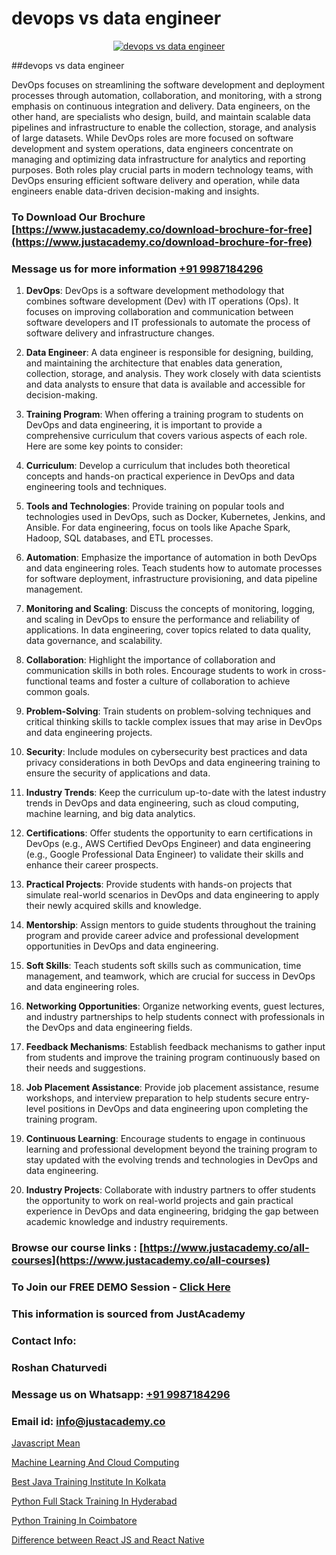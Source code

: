 # devops vs data engineer

<p align="center">
  <a href="https://justacademy.co/all-courses">
    <img src="https://i.ibb.co/FJQ9DDy/cloud-computing.webp" alt="devops vs data engineer">
  </a>
</p>
##devops vs data engineer

DevOps focuses on streamlining the software development and deployment processes through automation, collaboration, and monitoring, with a strong emphasis on continuous integration and delivery. Data engineers, on the other hand, are specialists who design, build, and maintain scalable data pipelines and infrastructure to enable the collection, storage, and analysis of large datasets. While DevOps roles are more focused on software development and system operations, data engineers concentrate on managing and optimizing data infrastructure for analytics and reporting purposes. Both roles play crucial parts in modern technology teams, with DevOps ensuring efficient software delivery and operation, while data engineers enable data-driven decision-making and insights.
### To Download Our Brochure [https://www.justacademy.co/download-brochure-for-free](https://www.justacademy.co/download-brochure-for-free)
### Message us for more information [+91 9987184296](https://api.whatsapp.com/send?phone=919987184296)
1) **DevOps**: DevOps is a software development methodology that combines software development (Dev) with IT operations (Ops). It focuses on improving collaboration and communication between software developers and IT professionals to automate the process of software delivery and infrastructure changes.

2) **Data Engineer**: A data engineer is responsible for designing, building, and maintaining the architecture that enables data generation, collection, storage, and analysis. They work closely with data scientists and data analysts to ensure that data is available and accessible for decision-making.

3) **Training Program**: When offering a training program to students on DevOps and data engineering, it is important to provide a comprehensive curriculum that covers various aspects of each role. Here are some key points to consider:

4) **Curriculum**: Develop a curriculum that includes both theoretical concepts and hands-on practical experience in DevOps and data engineering tools and techniques.

5) **Tools and Technologies**: Provide training on popular tools and technologies used in DevOps, such as Docker, Kubernetes, Jenkins, and Ansible. For data engineering, focus on tools like Apache Spark, Hadoop, SQL databases, and ETL processes.

6) **Automation**: Emphasize the importance of automation in both DevOps and data engineering roles. Teach students how to automate processes for software deployment, infrastructure provisioning, and data pipeline management.

7) **Monitoring and Scaling**: Discuss the concepts of monitoring, logging, and scaling in DevOps to ensure the performance and reliability of applications. In data engineering, cover topics related to data quality, data governance, and scalability.

8) **Collaboration**: Highlight the importance of collaboration and communication skills in both roles. Encourage students to work in cross-functional teams and foster a culture of collaboration to achieve common goals.

9) **Problem-Solving**: Train students on problem-solving techniques and critical thinking skills to tackle complex issues that may arise in DevOps and data engineering projects.

10) **Security**: Include modules on cybersecurity best practices and data privacy considerations in both DevOps and data engineering training to ensure the security of applications and data.

11) **Industry Trends**: Keep the curriculum up-to-date with the latest industry trends in DevOps and data engineering, such as cloud computing, machine learning, and big data analytics.

12) **Certifications**: Offer students the opportunity to earn certifications in DevOps (e.g., AWS Certified DevOps Engineer) and data engineering (e.g., Google Professional Data Engineer) to validate their skills and enhance their career prospects.

13) **Practical Projects**: Provide students with hands-on projects that simulate real-world scenarios in DevOps and data engineering to apply their newly acquired skills and knowledge.

14) **Mentorship**: Assign mentors to guide students throughout the training program and provide career advice and professional development opportunities in DevOps and data engineering.

15) **Soft Skills**: Teach students soft skills such as communication, time management, and teamwork, which are crucial for success in DevOps and data engineering roles.

16) **Networking Opportunities**: Organize networking events, guest lectures, and industry partnerships to help students connect with professionals in the DevOps and data engineering fields.

17) **Feedback Mechanisms**: Establish feedback mechanisms to gather input from students and improve the training program continuously based on their needs and suggestions.

18) **Job Placement Assistance**: Provide job placement assistance, resume workshops, and interview preparation to help students secure entry-level positions in DevOps and data engineering upon completing the training program.

19) **Continuous Learning**: Encourage students to engage in continuous learning and professional development beyond the training program to stay updated with the evolving trends and technologies in DevOps and data engineering.

20) **Industry Projects**: Collaborate with industry partners to offer students the opportunity to work on real-world projects and gain practical experience in DevOps and data engineering, bridging the gap between academic knowledge and industry requirements.

### Browse our course links : [https://www.justacademy.co/all-courses](https://www.justacademy.co/all-courses) 
### To Join our FREE DEMO Session - [Click Here](https://www.justacademy.co/register-for-course-demo)


### This information is sourced from JustAcademy
### Contact Info:
### Roshan Chaturvedi
### Message us on Whatsapp: [+91 9987184296](https://api.whatsapp.com/send?phone=919987184296)
### Email id: [info@justacademy.co](mailto:info@justacademy.co)
                
[Javascript Mean](https://www.linkedin.com/pulse/javascript-mean-justacademy-jaipur-2oime?trackingId=0hwxq%2Bm14SshmRmzzZ1%2F7g%3D%3D&lipi=urn%3Ali%3Apage%3Ad_flagship3_company_admin%3BzoGgv%2F2GTOq26q6ITzj9KQ%3D%3D)

[Machine Learning And Cloud Computing](https://www.linkedin.com/pulse/machine-learning-cloud-computing-justacademy-thane-sa4tc?trackingId=52eKlH3dildVv0%2FjQ%2FcPyQ%3D%3D&lipi=urn%3Ali%3Apage%3Ad_flagship3_company_admin%3BrywBFcmPR%2Fa2AS7mF8zFDQ%3D%3D)

[Best Java Training Institute In Kolkata](https://medium.com/@surajvaishnav5015/best-java-training-institute-in-kolkata-effc589bc234)

[Python Full Stack Training In Hyderabad](https://medium.com/@kamblerajas684/python-full-stack-training-in-hyderabad-037d1e828215)

[Python Training In Coimbatore](https://justacademyin.github.io/justacademy/python-training-in-coimbatore)

[Difference between React JS and React Native](https://justacademyin.github.io/justacademy/difference-between-react-js-and-react-native)

